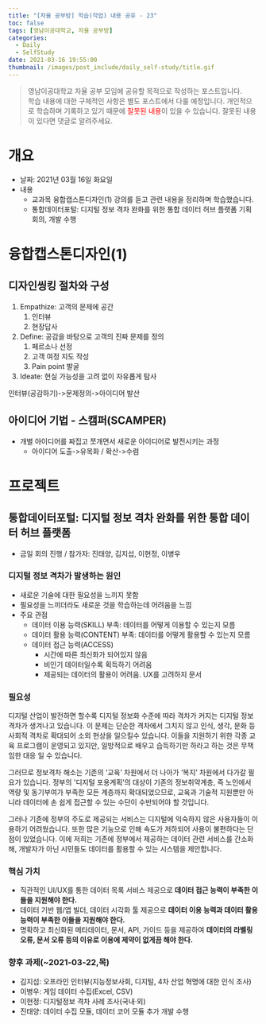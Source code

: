 ```yaml
---
title: "[자율 공부방] 학습(작업) 내용 공유 - 23"
toc: false
tags: [영남이공대학교, 자율 공부방]
categories:
  - Daily
  - SelfStudy
date: 2021-03-16 19:55:00
thumbnail: /images/post_include/daily_self-study/title.gif
---
```

> 영남이공대학교 자율 공부 모임에 공유할 목적으로 작성하는 포스트입니다.  
> 학습 내용에 대한 구체적인 사항은 별도 포스트에서 다룰 예정입니다.
> 개인적으로 학습하며 기록하고 있기 때문에 <font color='red'>잘못된 내용</font>이 있을 수 있습니다. 잘못된 내용이 있다면 댓글로 알려주세요.  

# 개요
* 날짜: 2021년 03월 16일 화요일
* 내용
    * 교과목 융합캡스톤디자인(1) 강의를 듣고 관련 내용을 정리하며 학습했습니다.
    * 통합데이터포털: 디지털 정보 격차 완화를 위한 통합 데이터 허브 플랫폼 기획 회의, 개발 수행

# 융합캡스톤디자인(1)
## 디자인씽킹 절차와 구성
1. Empathize: 고객의 문제에 공간
    1. 인터뷰
    2. 현장답사
2. Define: 공감을 바탕으로 고객의 진짜 문제를 정의
    1. 페르소나 선정
    2. 고객 여정 지도 작성
    3. Pain point 발굴
3. Ideate: 현실 가능성을 고려 없이 자유롭게 탐사

인터뷰(공감하기)->문제정의->아이디어 발산

## 아이디어 기법 - 스캠퍼(SCAMPER)
* 개별 아이디어를 짜집고 쪼개면서 새로운 아이디어로 발전시키는 과정
    * 아이디어 도출->유목화 / 확산->수렴
    
# 프로젝트
## 통합데이터포털: 디지털 정보 격차 완화를 위한 통합 데이터 허브 플랫폼
* 금일 회의 진행 / 참가자: 진태양, 김지섭, 이현정, 이병우
### 디지털 정보 격차가 발생하는 원인
* 새로운 기술에 대한 필요성을 느끼지 못함
* 필요성을 느끼더라도 새로운 것을 학습하는데 어려움을 느낌
* 주요 관점
    * 데이터 이용 능력(SKILL) 부족: 데이터를 어떻게 이용할 수 있는지 모름
    * 데이터 활용 능력(CONTENT) 부족: 데이터를 어떻게 활용할 수 있는지 모름
    * 데이터 접근 능력(ACCESS)
        * 시간에 따른 최신화가 되어있지 않음
        * 비인기 데이터일수록 획득하기 어려움
        * 제공되는 데이터의 활용이 어려움. UX를 고려하지 문서

### 필요성
디지털 산업이 발전하면 할수록 디지털 정보화 수준에 따라 격차가 커지는 디지털 정보 격차가 생겨나고 있습니다. 이 문제는 단순한 격차에서 그치지 않고 인식, 생각, 문화 등 사회적 격차로 확대되어 소외 현상을 일으킬수 있습니다. 이들을 지원하기 위한 각종 교육 프로그램이 운영되고 있지만, 일방적으로 배우고 습득하기만 하라고 하는 것은 무책임한 대응 일 수 있습니다.

그러므로 정보격차 해소는 기존의 ‘교육’ 차원에서 더 나아가 ‘복지’ 차원에서 다가갈 필요가 있습니다. 정부의 '디지털 포용계획’의 대상이 기존의 정보취약계층, 즉 노인에서 역량 및 동기부여가 부족한 모든 계층까지 확대되었으므로, 교육과 기술적 지원뿐만 아니라 데이터에 손 쉽게 접근할 수 있는 수단이 수반되어야 할 것입니다.

그러나 기존에 정부의 주도로 제공되는 서비스는 디지털에 익숙하지 않은 사용자들이 이용하기 어려웠습니다. 또한 많은 기능으로 인해 속도가 저하되어 사용이 불편하다는 단점이 있었습니다. 이에 저희는 기존에 정부에서 제공하는 데이터 관련 서비스를 간소화해, 개발자가 아닌 시민들도 데이터를 활용할 수 있는 시스템을 제안합니다.

### 핵심 가치
* 직관적인 UI/UX를 통한 데이터 목록 서비스 제공으로 **데이터 접근 능력이 부족한 이들을 지원해야 한다.**
* 데이터 기반 웹/앱 빌더, 데이터 시각화 툴 제공으로 **데이터 이용 능력과 데이터 활용 능력이 부족한 이들을 지원해야 한다.**
* 명확하고 최신화된 메타데이터, 문서,  API, 가이드 등을 제공하여 **데이터의 라벨링 오류, 문서 오류 등의 이유로 이용에 제약이 없게끔 해야 한다.**

### 향후 과제(~2021-03-22,목)
* 김지섭: 오프라인 인터뷰(지능정보사회, 디지털, 4차 산업 혁명에 대한 인식 조사)
* 이병우: 게임 데이터 수집(Excel, CSV)
* 이현정: 디지털정보 격차 사례 조사(국내·외)
* 진태양: 데이터 수집 모듈, 데이터 코어 모듈 추가 개발 수행
